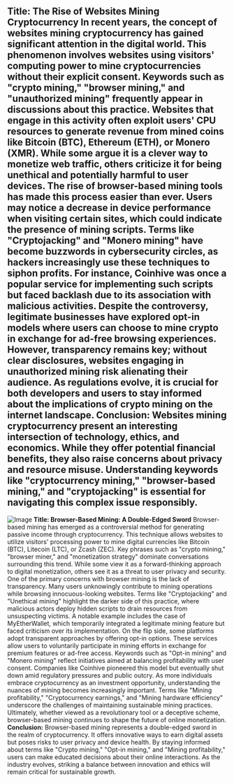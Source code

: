 **Title: The Rise of Websites Mining Cryptocurrency**
In recent years, the concept of websites mining cryptocurrency has gained significant attention in the digital world. This phenomenon involves websites using visitors' computing power to mine cryptocurrencies without their explicit consent. Keywords such as "crypto mining," "browser mining," and "unauthorized mining" frequently appear in discussions about this practice. Websites that engage in this activity often exploit users' CPU resources to generate revenue from mined coins like Bitcoin (BTC), Ethereum (ETH), or Monero (XMR). While some argue it is a clever way to monetize web traffic, others criticize it for being unethical and potentially harmful to user devices.
The rise of browser-based mining tools has made this process easier than ever. Users may notice a decrease in device performance when visiting certain sites, which could indicate the presence of mining scripts. Terms like "Cryptojacking" and "Monero mining" have become buzzwords in cybersecurity circles, as hackers increasingly use these techniques to siphon profits. For instance, Coinhive was once a popular service for implementing such scripts but faced backlash due to its association with malicious activities.
Despite the controversy, legitimate businesses have explored opt-in models where users can choose to mine crypto in exchange for ad-free browsing experiences. However, transparency remains key; without clear disclosures, websites engaging in unauthorized mining risk alienating their audience. As regulations evolve, it is crucial for both developers and users to stay informed about the implications of crypto mining on the internet landscape.
**Conclusion:** Websites mining cryptocurrency present an interesting intersection of technology, ethics, and economics. While they offer potential financial benefits, they also raise concerns about privacy and resource misuse. Understanding keywords like "cryptocurrency mining," "browser-based mining," and "cryptojacking" is essential for navigating this complex issue responsibly.
---

![Image](https://github.com/user-attachments/assets/d7419ec9-dc67-403f-bf28-8faea5f1f74f)
**Title: Browser-Based Mining: A Double-Edged Sword**
Browser-based mining has emerged as a controversial method for generating passive income through cryptocurrency. This technique allows websites to utilize visitors' processing power to mine digital currencies like Bitcoin (BTC), Litecoin (LTC), or Zcash (ZEC). Key phrases such as "crypto mining," "browser miner," and "monetization strategy" dominate conversations surrounding this trend. While some view it as a forward-thinking approach to digital monetization, others see it as a threat to user privacy and security.
One of the primary concerns with browser mining is the lack of transparency. Many users unknowingly contribute to mining operations while browsing innocuous-looking websites. Terms like "Cryptojacking" and "Unethical mining" highlight the darker side of this practice, where malicious actors deploy hidden scripts to drain resources from unsuspecting victims. A notable example includes the case of MyEtherWallet, which temporarily integrated a legitimate mining feature but faced criticism over its implementation.
On the flip side, some platforms adopt transparent approaches by offering opt-in options. These services allow users to voluntarily participate in mining efforts in exchange for premium features or ad-free access. Keywords such as "Opt-in mining" and "Monero mining" reflect initiatives aimed at balancing profitability with user consent. Companies like Coinhive pioneered this model but eventually shut down amid regulatory pressures and public outcry.
As more individuals embrace cryptocurrency as an investment opportunity, understanding the nuances of mining becomes increasingly important. Terms like "Mining profitability," "Cryptocurrency earnings," and "Mining hardware efficiency" underscore the challenges of maintaining sustainable mining practices. Ultimately, whether viewed as a revolutionary tool or a deceptive scheme, browser-based mining continues to shape the future of online monetization.
**Conclusion:** Browser-based mining represents a double-edged sword in the realm of cryptocurrency. It offers innovative ways to earn digital assets but poses risks to user privacy and device health. By staying informed about terms like "Crypto mining," "Opt-in mining," and "Mining profitability," users can make educated decisions about their online interactions. As the industry evolves, striking a balance between innovation and ethics will remain critical for sustainable growth.
